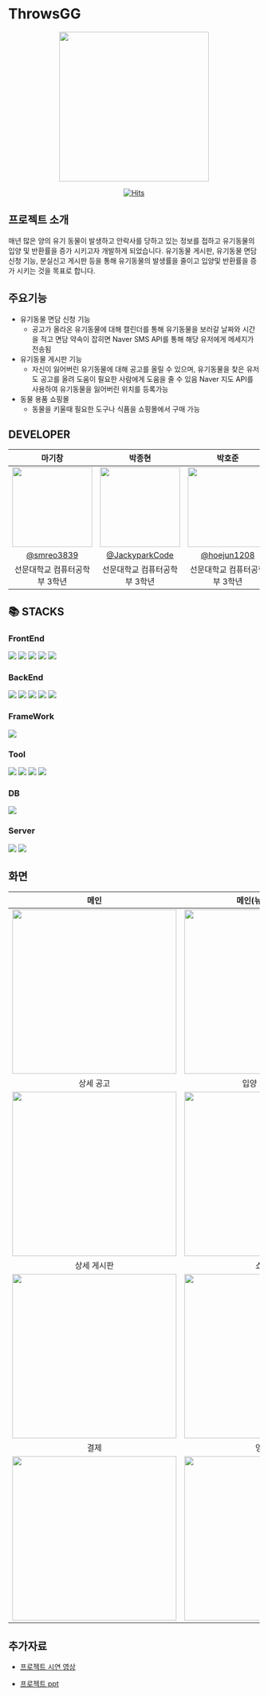 # ThrowsGG
<div align=center>
  <img width="300" src="https://github.com/ThrowsGG/ThrowsGG/assets/101163897/a1fcfd89-55f2-4410-a696-5f3a96722fce"/>

  <br>

  [![Hits](https://hits.seeyoufarm.com/api/count/incr/badge.svg?url=https%3A%2F%2Fgithub.com%2FThrowsGG%2FThrowsGG&count_bg=%2379C83D&title_bg=%23555555&icon=&icon_color=%23E7E7E7&title=hits&edge_flat=false)](https://hits.seeyoufarm.com)
  
</div>

## 프로젝트 소개
매년 많은 양의 유기 동물이 발생하고 안락사를 당하고 있는 정보를 접하고 유기동물의 입양 및 반환률을 증가 시키고자 개발하게 되었습니다.
유기동물 게시판, 유기동물 면담 신청 기능, 분실신고 게시판 등을 통해 유기동물의 발생률을 줄이고 입양및 반환률을 증가 시키는 것을 목표로 합니다.

## 주요기능
- 유기동물 면담 신청 기능
  - 공고가 올라온 유기동물에 대해 캘린더를 통해 유기동물을 보러갈 날짜와 시간을 적고 면담
    약속이 잡히면 Naver SMS API를 통해 해당 유저에게 메세지가 전송됨
- 유기동물 게시판 기능
  - 자신이 잃어버린 유기동물에 대해 공고를 올릴 수 있으며, 유기동물을 찾은 유저도 공고를 올려 도움이 필요한 사람에게 도움을 줄 수 있음
    Naver 지도 API를 사용하여 유기동물을 잃어버린 위치를 등록가능
- 동물 용품 쇼핑몰
  - 동물을 키울때 필요한 도구나 식품을 쇼핑몰에서 구매 가능

## DEVELOPER

|      마기창      |          박종현         |       박호준         |       황기연         |                                                                                                               
| :------------------------------------------------------------------------------: | :---------------------------------------------------------------------------------------------------------------------------------------------------: | :---------------------------------------------------------------------------------------------------------------------------------------------------------------------------------------------------: | :---------------------------------------------------------------------------------------------------------------------------------------------------------------------------------------------------: | 
|  <img width="160px" src="https://github.com/ThrowsGG/ThrowsGG/assets/101163897/c3089ae3-5dc5-4ae2-b725-df2e52c876b4" />  |        <img width="160px" src="https://github.com/ThrowsGG/ThrowsGG/assets/101163897/10322482-ae06-49b0-abd3-1f56e2d81c49" />       |      <img width="160px" src="https://github.com/ThrowsGG/ThrowsGG/assets/101163897/99dad46f-ee54-4302-8252-c0627d0bac4c" />      |      <img width="160px" src="https://github.com/ThrowsGG/ThrowsGG/assets/101163897/2b214a6b-44fb-441d-8045-8362f8ba143e" />     |
|   [@smreo3839](https://github.com/smreo3839)    |    [@JackyparkCode](https://github.com/JackyparkCode)  | [@hoejun1208](https://github.com/hoejun1208)  | [@GiyeonHwang](https://github.com/GiyeonHwang)  |
| 선문대학교 컴퓨터공학부 3학년 | 선문대학교 컴퓨터공학부 3학년 | 선문대학교 컴퓨터공학부 3학년 | 선문대학교 컴퓨터공학부 3학년 |
 
  ## 📚 STACKS

### FrontEnd
<img src="https://img.shields.io/badge/html5-E34F26?style=for-the-badge&logo=html5&logoColor=white"> <img src="https://img.shields.io/badge/css-1572B6?style=for-the-badge&logo=css3&logoColor=white"> 
<img src="https://img.shields.io/badge/javascript-F7DF1E?style=for-the-badge&logo=javascript&logoColor=black"> 
<img src="https://img.shields.io/badge/jquery-0769AD?style=for-the-badge&logo=jquery&logoColor=white">
<img src="https://img.shields.io/badge/ajax-3888c0?style=for-the-badge&logo=ajax&logoColor=white">

### BackEnd
<img src="https://img.shields.io/badge/java-007396?style=for-the-badge&logo=java&logoColor=white"> <img src="https://img.shields.io/badge/python-3776AB?style=for-the-badge&logo=python&logoColor=white"> 
<img src="https://img.shields.io/badge/jsp-007396?style=for-the-badge&logo=jsp&logoColor=white"> 
<img src="https://img.shields.io/badge/jstl-75834b?style=for-the-badge&logo=jstl&logoColor=white">
<img src="https://img.shields.io/badge/xml-ec9831?style=for-the-badge&logo=xml&logoColor=white"> 

### FrameWork
<img src="https://img.shields.io/badge/Bootstrap-7952B3?style=for-the-badge&logo=Bootstrap&logoColor=white"> 

### Tool
<img src="https://img.shields.io/badge/eclipse-2C2255?style=for-the-badge&logo=Eclipse IDE&logoColor=white"> <img src="https://img.shields.io/badge/github-181717?style=for-the-badge&logo=github&logoColor=white"> 
<img src="https://img.shields.io/badge/chrome-4285F4?style=for-the-badge&logo=googlechrome&logoColor=white"> 
<img src="https://img.shields.io/badge/whale-00133c?style=for-the-badge&logo=whale&logoColor=white"> 

### DB
<img src="https://img.shields.io/badge/mysql-4479A1?style=for-the-badge&logo=mysql&logoColor=white"> 

### Server
<img src="https://img.shields.io/badge/apache-D22128?style=for-the-badge&logo=apache&logoColor=white"> <img src="https://img.shields.io/badge/apachetomcat-F8DC75?style=for-the-badge&logo=apachetomcat&logoColor=black"> 


## 화면
| 메인  |  메인(뉴스 크롤링)   | 유기 동물 공고 |
| :------------: | :------------: |:------------:|
| <img width="329" src="https://github.com/ThrowsGG/ThrowsGG/assets/101163897/91100243-9d76-4540-92fb-0cbb74cb53e3"/> |<img width="329" src="https://github.com/ThrowsGG/ThrowsGG/assets/101163897/55a2a85a-1cb3-4381-9354-6cec6e7e1a55"/> | <img width="329" src="https://github.com/ThrowsGG/ThrowsGG/assets/101163897/8124b790-ca53-4534-9aa6-c9004ef72a2b"/> |
| 상세 공고  |  입양 방문 신청  | 분실신고 게시판 |
| <img width="329" src="https://github.com/ThrowsGG/ThrowsGG/assets/101163897/c9d224d0-1f4b-493e-ab84-4c6a1dfbab9c"/> |<img width="329" src="https://github.com/ThrowsGG/ThrowsGG/assets/101163897/725d552e-7ee1-4477-a351-02de9fa6a8ee"/> | <img width="329" src="https://github.com/ThrowsGG/ThrowsGG/assets/101163897/78cdaaea-1055-4cf5-978c-28e84dbb818b"/> |
| 상세 게시판  |  쇼핑몰  | 장바구니 |
| <img width="329" src="https://github.com/ThrowsGG/ThrowsGG/assets/101163897/fec40baf-cda9-4170-824c-a9ef0968c91e"/> |<img width="329" src="https://github.com/ThrowsGG/ThrowsGG/assets/101163897/46630e2c-76de-456e-882c-3d4941180134"/> | <img width="329" src="https://github.com/ThrowsGG/ThrowsGG/assets/101163897/798b0f1e-51c8-48f5-936b-f6d2a4c8ab69"/> |
| 결제  |  영수증  | 이메일 서비스 |
| <img width="329" src="https://github.com/ThrowsGG/ThrowsGG/assets/101163897/7af0dbb0-8ea0-401b-8795-29d03eeb31ac"/> |<img width="329" src="https://github.com/ThrowsGG/ThrowsGG/assets/101163897/903c767f-07ba-4c76-a2a8-f9953ee95001"/> | <img width="329" src="https://github.com/ThrowsGG/ThrowsGG/assets/101163897/39dd9c58-43d8-4e00-87b1-89e1fd4d97e2"/> |


## 추가자료
- [프로젝트 시연 영상](https://youtu.be/Nu6_a8H0X6w?feature=shared)

- [프로젝트 ppt](https://docs.google.com/presentation/d/1-45hcPYMcmnSKZY_n7l1tksZjqAmdXwmWltTyFJahb0/edit#slide=id.p1)




